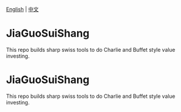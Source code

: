 [English](#english) | [中文](#中文)

<a name="中文"></a>
# JiaGuoSuiShang

This repo builds sharp swiss tools to do Charlie and Buffet style value investing.

<a name="english"></a>
# JiaGuoSuiShang

This repo builds sharp swiss tools to do Charlie and Buffet style value investing.
